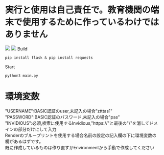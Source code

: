 # 実行と使用は自己責任で。教育機関の端末で使用するために作っているわけではありません
<img src="https://img.shields.io/badge/-Python-000000.svg?logo=python&style=for-the-badge">
<img src="https://img.shields.io/badge/-flask-000000.svg?logo=flask&style=for-the-badge">
Build

```
pip install flask & pip install requests
```
Start

```
python3 main.py
```
# 環境変数<br>
"USERNAME":BASIC認証のuser,未記入の場合"ztttas1"
<br>"PASSWORD":BASIC認証のパスワード,未記入の場合"pas"
<br>"INVIDIOUS":必須,検索に使用するInvidious,"https://"と最後の"/"を消してドメインの部分だけにして入力
<br>Renderのブループリントを使用する場合名前の設定の記入欄の下に環境変数の欄があるはずです。<br>
既に作成しているものは作り直すかEnvironmentから手動で作成してください
